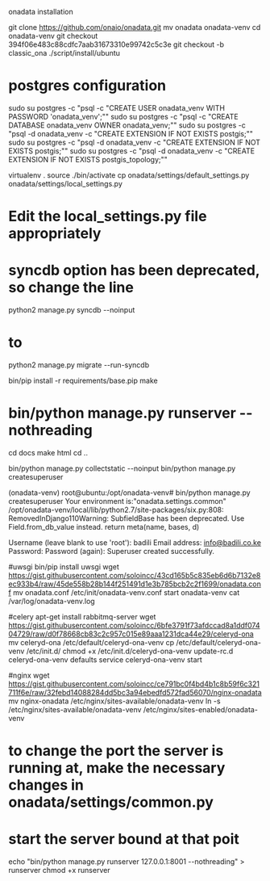 onadata installation

git clone https://github.com/onaio/onadata.git
mv onadata onadata-venv
cd onadata-venv
git checkout 394f06e483c88cdfc7aab31673310e99742c5c3e
git checkout -b classic_ona
./script/install/ubuntu

# postgres configuration
sudo su postgres -c "psql -c \"CREATE USER onadata_venv WITH PASSWORD 'onadata_venv';\""
sudo su postgres -c "psql -c \"CREATE DATABASE onadata_venv OWNER onadata_venv;\""
sudo su postgres -c "psql -d onadata_venv -c \"CREATE EXTENSION IF NOT EXISTS postgis;\""
sudo su postgres -c "psql -d onadata_venv -c \"CREATE EXTENSION IF NOT EXISTS postgis;\""
sudo su postgres -c "psql -d onadata_venv -c \"CREATE EXTENSION IF NOT EXISTS postgis_topology;\""

virtualenv .
source ./bin/activate
cp onadata/settings/default_settings.py onadata/settings/local_settings.py 

# Edit the local_settings.py file appropriately

# syncdb option has been deprecated, so change the line 
python2 manage.py syncdb --noinput
# to 
python2 manage.py migrate --run-syncdb

bin/pip install -r requirements/base.pip
make

# bin/python manage.py runserver --nothreading

cd docs
make html
cd ..

bin/python manage.py collectstatic --noinput
bin/python manage.py createsuperuser

(onadata-venv) root@ubuntu:/opt/onadata-venv# bin/python manage.py createsuperuser
Your environment is:"onadata.settings.common"
/opt/onadata-venv/local/lib/python2.7/site-packages/six.py:808: RemovedInDjango110Warning: SubfieldBase has been deprecated. Use Field.from_db_value instead.
  return meta(name, bases, d)

Username (leave blank to use 'root'): badili
Email address: info@badili.co.ke
Password: 
Password (again): 
Superuser created successfully.

#uwsgi
bin/pip install uwsgi
wget https://gist.githubusercontent.com/soloincc/43cd165b5c835eb6d6b7132e8ec933b4/raw/45de558b28b144f251491d1e3b785bcb2c2f1699/onadata.conf
mv onadata.conf /etc/init/onadata-venv.conf 
start onadata-venv
cat /var/log/onadata-venv.log

#celery
apt-get install rabbitmq-server
wget https://gist.githubusercontent.com/soloincc/6bfe3791f73afdccad8a1ddf07404729/raw/d0f78668cb83c2c957c015e89aaa1231dca44e29/celeryd-ona
mv celeryd-ona /etc/default/celeryd-ona-venv
cp /etc/default/celeryd-ona-venv /etc/init.d/
chmod +x /etc/init.d/celeryd-ona-venv
update-rc.d celeryd-ona-venv defaults
service celeryd-ona-venv start

#nginx
wget https://gist.githubusercontent.com/soloincc/ce791bc0f4bd4b1c8b59f6c321711f6e/raw/32febd14088284dd5bc3a94ebedfd572fad56070/nginx-onadata
mv nginx-onadata /etc/nginx/sites-available/onadata-venv
ln -s /etc/nginx/sites-available/onadata-venv /etc/nginx/sites-enabled/onadata-venv

# to change the port the server is running at, make the necessary changes in onadata/settings/common.py
# start the server bound at that poit
echo "bin/python manage.py runserver 127.0.0.1:8001 --nothreading" > runserver
chmod +x runserver

